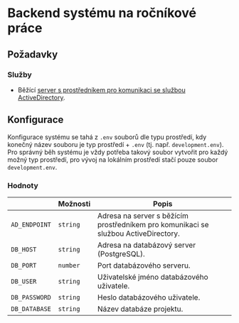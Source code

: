 # Backend systému na ročníkové práce

## Požadavky

### Služby

- Běžící [server s prostředníkem pro komunikaci se službou ActiveDirectory](https://github.com/jblxo/ActiveDirectoryJWTAuthServer).

## Konfigurace

Konfigurace systému se tahá z `.env` souborů dle typu prostředí, kdy konečný název souboru je
typ prostředí + `.env` (tj. např. `development.env`).  
Pro správný běh systému je vždy potřeba takový soubor vytvořit pro každý možný typ prostředí,
pro vývoj na lokálním prostředí stačí pouze soubor `development.env`.

### Hodnoty

|               | Možnosti | Popis                                                                               |
|---------------|----------|-------------------------------------------------------------------------------------|
| `AD_ENDPOINT` | `string` | Adresa na server s běžícím prostředníkem pro komunikaci se službou ActiveDirectory. |
| `DB_HOST`     | `string` | Adresa na databázový server (PostgreSQL).                                           |
| `DB_PORT`     | `number` | Port databázového serveru.                                                          |
| `DB_USER`     | `string` | Uživatelské jméno databázového uživatele.                                           |
| `DB_PASSWORD` | `string` | Heslo databázového uživatele.                                                       |
| `DB_DATABASE` | `string` | Název databáze projektu.                                                            |
